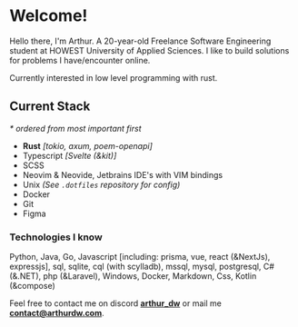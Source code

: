 # Welcome!

Hello there, I'm Arthur. A 20-year-old Freelance Software Engineering student at
HOWEST University of Applied Sciences. I like to build solutions for problems
I have/encounter online.

Currently interested in low level programming with rust.

## Current Stack

_\* ordered from most important first_

-   **Rust** _[tokio, axum, poem-openapi]_
-   Typescript _[Svelte (&kit)]_
-   SCSS
-   Neovim & Neovide, Jetbrains IDE's with VIM bindings
-   Unix _(See `.dotfiles` repository for config)_
-   Docker
-   Git
-   Figma

### Technologies I know

Python, Java, Go, Javascript [including: prisma, vue, react (&NextJs), expressjs], sql, sqlite, cql (with scylladb), mssql, mysql, postgresql, C# (&.NET), php (&Laravel), Windows, Docker, Markdown, Css, Kotlin (&compose)

Feel free to contact me on discord [**arthur_dw**](https://discord.com/users/232182858251239424) or mail me **[contact@arthurdw.com]()**.
